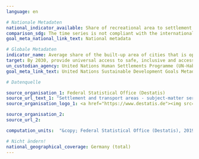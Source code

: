 ```yaml
---
language: en

# Nationale Metadaten
national_indicator_available: Share of recreational area to settlement and transport areas in cities with more than 100,000 inhabitants
comparison_sdg: The time series is not compliant with the international metadata description. In particular, it is not based on remote sensing data.
goal_meta_national_link_text: National metadata

# Globale Metadaten
indicator_name: Average share of the built-up area of cities that is open space for public use for all, by sex, age and persons with disabilities
target: By 2030, provide universal access to safe, inclusive and accessible, green and public spaces, in particular for women and children, older persons and persons with disabilities
un_custodian_agency: United Nations Human Settlements Programme (UN-Habitat)
goal_meta_link_text: United Nations Sustainable Development Goals Metadata

# Datenquelle

source_organisation_1: Federal Statistical Office (Destatis)
source_url_text_1: "Settlement and transport areas - subject-matter series 3, series 5.1 (Only available in German)"
source_organisation_logo_1: <a href="https://www.destatis.de"><img src="https://g205sdgs.github.io/sdg-indicators/public/LogosEn/destatis.png" alt="Logo Destatis" /></a>

source_organisation_2:
source_url_2:

computation_units:  "&copy; Federal Statistical Office (Destatis), 2019"

# Nicht ändern!
national_geographical_coverage: Germany (total)
---
```

